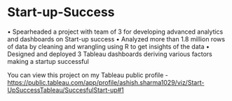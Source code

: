 # Start-up-Success

• Spearheaded a project with team of 3 for developing advanced analytics and dashboards on Start-up success
• Analyzed more than 1.8 million rows of data by cleaning and wrangling using R to get insights of the data
• Designed and deployed 3 Tableau dashboards deriving various factors making a startup successful

You can view this project on my Tableau public profile - https://public.tableau.com/app/profile/ashish.sharma1029/viz/Start-UpSuccessTableau/SuccesfulStart-up#1
